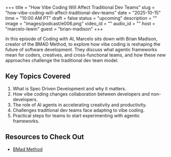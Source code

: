 +++
title = "How Vibe Coding Will Affect Traditional Dev Teams"
slug = "how-vibe-coding-will-affect-traditional-dev-teams"
date = "2025-10-15"
time = "10:00 AM PT"
draft = false
status = "upcoming"
description = ""
image = "images/podcast/e006.png"
video_id = ""
audio_id = ""
host = "marcelo-lewin"
guest = "brian-madison"
+++

In this episode of Coding with AI, Marcelo sits down with Brian Madison, creator of the BMAD Method, to explore how vibe coding is reshaping the future of software development. They discuss what agentic frameworks mean for coders, creatives, and cross-functional teams, and how these new approaches challenge the traditional dev team model.

## Key Topics Covered

1. What is Spec Driven Development and why it matters.
2. How vibe coding changes collaboration between developers and non-developers.
3. The role of AI agents in accelerating creativity and productivity.
4. Challenges traditional dev teams face adapting to vibe coding.
5. Practical steps for teams to start experimenting with agentic frameworks.

## Resources to Check Out

- [BMad Method](https://github.com/bmad-code-org/BMAD-METHOD)